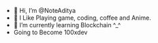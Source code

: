 - 👋 Hi, I’m @NoteAditya
- 👀 I Like Playing game, coding, coffee and Anime.
- 🌱 I’m currently learning Blockchain ^_^
- Going to Become 100xdev
